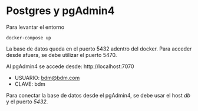 # Postgres y pgAdmin4

Para levantar el entorno

```docker-compose up```

La base de datos queda en el puerto 5432 adentro del docker.
Para acceder desde afuera, se debe utilizar el puerto 5470.

Al pgAdmin4 se accede desde: http://localhost:7070

- USUARIO: bdm@bdm.com
- CLAVE: bdm

Para conectar la base de datos desde el pgAdmin4, se debe usar el host *db* y el puerto *5432*.
